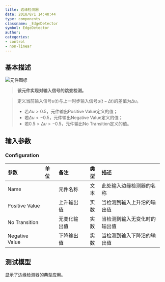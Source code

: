 ```yaml
---
title: 边缘检测器
date: 2018/8/1 14:40:44
type: components
classname: _EdgeDetector
symbol: EdgeDetector
author: 
categories: 
- control
- non-linear
---
```

## <span id="comp_desc">基本描述</span>
![元件图标]()

> **该元件实现对输入信号的跳变检测。**

> 定义当前输入信号$u(t)$与上一时步输入信号$u(t - \Delta t)$的差值为$\Delta u$。
> + 若$\Delta u>0.5$，元件输出Positive Value定义的值；
> + 若$\Delta u<-0.5$，元件输出Negative Value定义的值；
> + 若$0.5>\Delta u>-0.5$，元件输出No Transition定义的值。

## <span id="comp_params">输入参数</span>
### <span id="comp_params_group_Configuration">Configuration</span>
| 参数 | 单位 | 备注 | 类型 | 描述 |
| :--- | :--- | :--- | :--: | :--- |
| <span id="comp_params_param_Name">Name</span> |  | 元件名称 | 文本 | 此处输入边缘检测器的名称 |
| <span id="comp_params_param_P">Positive Value</span> |  | 上升输出值 | 实数 | 当检测到输入上升沿的输出值 |
| <span id="comp_params_param_NT">No Transition</span> |  | 无变化输出值 | 实数 | 当检测到输入无变化时的输出值 |
| <span id="comp_params_param_N">Negative Value</span> |  | 下降输出值 | 实数 | 当检测到输入下降沿的输出值 |

[Name]: #comp_params_param_Name "Name"
[Positive Value]: #comp_params_param_P "Positive Value"
[No Transition]: #comp_params_param_NT "No Transition"
[Negative Value]: #comp_params_param_N "Negative Value"

## <span id="comp_example">测试模型</span>
[<test name>](<test link>)显示了边缘检测器的典型应用。




